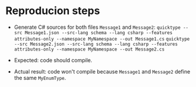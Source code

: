 # Reproducion steps

- Generate C# sources for both files `Message1` and `Message2`:
```quicktype --src Message1.json --src-lang schema --lang csharp --features attributes-only --namespace MyNamespace --out Message1.cs```
```quicktype --src Message2.json --src-lang schema --lang csharp --features attributes-only --namespace MyNamespace --out Message2.cs```

- Expected: code should compile.

- Actual result: code won't compile because `Message1` and `Message2` define the same `MyEnumType`.
